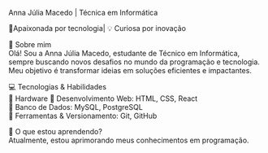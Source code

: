  Anna Júlia Macedo | Técnica em Informática  

🔹Apaixonada por tecnologia| 💡 Curiosa por inovação 

🚀 Sobre mim  
Olá! Sou a Anna Júlia Macedo, estudante de Técnico em Informática, sempre buscando novos desafios no mundo da programação e tecnologia. Meu objetivo é transformar ideias em soluções eficientes e impactantes.  

 💻 Tecnologias & Habilidades  
🔹 Hardware
🔹 Desenvolvimento Web: HTML, CSS, React  
🔹 Banco de Dados: MySQL, PostgreSQL  
🔹 Ferramentas & Versionamento: Git, GitHub  

🌱 O que estou aprendendo?  
Atualmente, estou aprimorando meus conhecimentos em programação.
